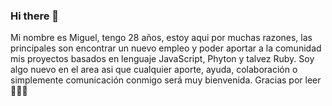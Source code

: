 ### Hi there 👋
Mi nombre es Miguel, tengo 28 años, estoy aqui por muchas razones, las principales son encontrar un nuevo empleo y poder aportar a la comunidad mis proyectos basados
en lenguaje JavaScript, Phyton y talvez Ruby.
Soy algo nuevo en el area asi que cualquier aporte, ayuda, colaboración o simplemente comunicación conmigo será muy bienvenida.
Gracias por leer 🎇🎇🎇

